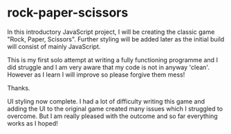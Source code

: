# rock-paper-scissors

In this introductory JavaScript project, I will be creating the classic game "Rock, Paper, Scissors".
Further styling will be added later as the initial build will consist of mainly JavaScript.

This is my first solo attempt at writing a fully functioning programme and I did struggle and I am very aware that my code is not in anyway 'clean'. However as I learn I will improve so please forgive them mess!

Thanks.

UI styling now complete. I had a lot of difficulty writing this game and adding the UI to the original game created many issues which I struggled to overcome. But I am really pleased with the outcome and so far everything works as I hoped!
